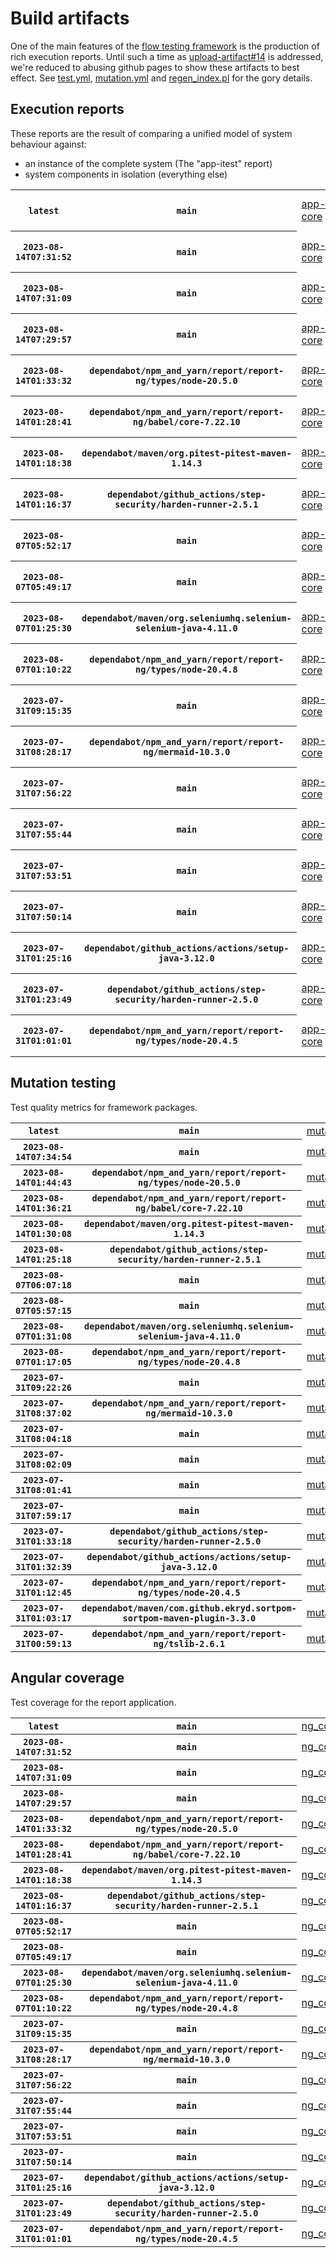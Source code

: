 # Build artifacts

One of the main features of the [flow testing framework](https://github.com/Mastercard/flow) is the production of rich execution reports.
Until such a time as [upload-artifact#14](https://github.com/actions/upload-artifact/issues/14) is addressed, we're reduced to abusing github pages to show these artifacts to best effect.
See [test.yml](https://github.com/Mastercard/flow/blob/main/.github/workflows/test.yml), [mutation.yml](https://github.com/Mastercard/flow/blob/main/.github/workflows/mutation.yml) and [regen_index.pl](https://github.com/Mastercard/flow/blob/pages/regen_index.pl) for the gory details.

## Execution reports

These reports are the result of comparing a unified model of system behaviour against:
 * an instance of the complete system (The "app-itest" report)
 * system components in isolation (everything else)

<!-- start:execution -->
<table>
	<tbody>
		<tr> <th><code>latest</code></th>
			 <th><code>main</code></th>
			<td><a href="execution/latest/example/app-core/target/mctf/latest/index.html">app-core</a></td>
			<td><a href="execution/latest/example/app-histogram/target/mctf/latest/index.html">app-histogram</a></td>
			<td><a href="execution/latest/example/app-itest/target/mctf/latest/index.html">app-itest</a></td>
			<td><a href="execution/latest/example/app-queue/target/mctf/latest/index.html">app-queue</a></td>
			<td><a href="execution/latest/example/app-store/target/mctf/latest/index.html">app-store</a></td>
			<td><a href="execution/latest/example/app-ui/target/mctf/latest/index.html">app-ui</a></td>
			<td><a href="execution/latest/example/app-web-ui/target/mctf/latest/index.html">app-web-ui</a></td>
		</tr>
		<tr> <th><code>2023-08-14T07:31:52</code></th>
			 <th><code>main</code></th>
			<td><a href="execution/1691998312/example/app-core/target/mctf/latest/index.html">app-core</a></td>
			<td><a href="execution/1691998312/example/app-histogram/target/mctf/latest/index.html">app-histogram</a></td>
			<td><a href="execution/1691998312/example/app-itest/target/mctf/latest/index.html">app-itest</a></td>
			<td><a href="execution/1691998312/example/app-queue/target/mctf/latest/index.html">app-queue</a></td>
			<td><a href="execution/1691998312/example/app-store/target/mctf/latest/index.html">app-store</a></td>
			<td><a href="execution/1691998312/example/app-ui/target/mctf/latest/index.html">app-ui</a></td>
			<td><a href="execution/1691998312/example/app-web-ui/target/mctf/latest/index.html">app-web-ui</a></td>
		</tr>
		<tr> <th><code>2023-08-14T07:31:09</code></th>
			 <th><code>main</code></th>
			<td><a href="execution/1691998269/example/app-core/target/mctf/latest/index.html">app-core</a></td>
			<td><a href="execution/1691998269/example/app-histogram/target/mctf/latest/index.html">app-histogram</a></td>
			<td><a href="execution/1691998269/example/app-itest/target/mctf/latest/index.html">app-itest</a></td>
			<td><a href="execution/1691998269/example/app-queue/target/mctf/latest/index.html">app-queue</a></td>
			<td><a href="execution/1691998269/example/app-store/target/mctf/latest/index.html">app-store</a></td>
			<td><a href="execution/1691998269/example/app-ui/target/mctf/latest/index.html">app-ui</a></td>
			<td><a href="execution/1691998269/example/app-web-ui/target/mctf/latest/index.html">app-web-ui</a></td>
		</tr>
		<tr> <th><code>2023-08-14T07:29:57</code></th>
			 <th><code>main</code></th>
			<td><a href="execution/1691998197/example/app-core/target/mctf/latest/index.html">app-core</a></td>
			<td><a href="execution/1691998197/example/app-histogram/target/mctf/latest/index.html">app-histogram</a></td>
			<td><a href="execution/1691998197/example/app-itest/target/mctf/latest/index.html">app-itest</a></td>
			<td><a href="execution/1691998197/example/app-queue/target/mctf/latest/index.html">app-queue</a></td>
			<td><a href="execution/1691998197/example/app-store/target/mctf/latest/index.html">app-store</a></td>
			<td><a href="execution/1691998197/example/app-ui/target/mctf/latest/index.html">app-ui</a></td>
			<td><a href="execution/1691998197/example/app-web-ui/target/mctf/latest/index.html">app-web-ui</a></td>
		</tr>
		<tr> <th><code>2023-08-14T01:33:32</code></th>
			 <th><code>dependabot/npm_and_yarn/report/report-ng/types/node-20.5.0</code></th>
			<td><a href="execution/1691976812/example/app-core/target/mctf/latest/index.html">app-core</a></td>
			<td><a href="execution/1691976812/example/app-histogram/target/mctf/latest/index.html">app-histogram</a></td>
			<td><a href="execution/1691976812/example/app-itest/target/mctf/latest/index.html">app-itest</a></td>
			<td><a href="execution/1691976812/example/app-queue/target/mctf/latest/index.html">app-queue</a></td>
			<td><a href="execution/1691976812/example/app-store/target/mctf/latest/index.html">app-store</a></td>
			<td><a href="execution/1691976812/example/app-ui/target/mctf/latest/index.html">app-ui</a></td>
			<td><a href="execution/1691976812/example/app-web-ui/target/mctf/latest/index.html">app-web-ui</a></td>
		</tr>
		<tr> <th><code>2023-08-14T01:28:41</code></th>
			 <th><code>dependabot/npm_and_yarn/report/report-ng/babel/core-7.22.10</code></th>
			<td><a href="execution/1691976521/example/app-core/target/mctf/latest/index.html">app-core</a></td>
			<td><a href="execution/1691976521/example/app-histogram/target/mctf/latest/index.html">app-histogram</a></td>
			<td><a href="execution/1691976521/example/app-itest/target/mctf/latest/index.html">app-itest</a></td>
			<td><a href="execution/1691976521/example/app-queue/target/mctf/latest/index.html">app-queue</a></td>
			<td><a href="execution/1691976521/example/app-store/target/mctf/latest/index.html">app-store</a></td>
			<td><a href="execution/1691976521/example/app-ui/target/mctf/latest/index.html">app-ui</a></td>
			<td><a href="execution/1691976521/example/app-web-ui/target/mctf/latest/index.html">app-web-ui</a></td>
		</tr>
		<tr> <th><code>2023-08-14T01:18:38</code></th>
			 <th><code>dependabot/maven/org.pitest-pitest-maven-1.14.3</code></th>
			<td><a href="execution/1691975918/example/app-core/target/mctf/latest/index.html">app-core</a></td>
			<td><a href="execution/1691975918/example/app-histogram/target/mctf/latest/index.html">app-histogram</a></td>
			<td><a href="execution/1691975918/example/app-itest/target/mctf/latest/index.html">app-itest</a></td>
			<td><a href="execution/1691975918/example/app-queue/target/mctf/latest/index.html">app-queue</a></td>
			<td><a href="execution/1691975918/example/app-store/target/mctf/latest/index.html">app-store</a></td>
			<td><a href="execution/1691975918/example/app-ui/target/mctf/latest/index.html">app-ui</a></td>
			<td><a href="execution/1691975918/example/app-web-ui/target/mctf/latest/index.html">app-web-ui</a></td>
		</tr>
		<tr> <th><code>2023-08-14T01:16:37</code></th>
			 <th><code>dependabot/github_actions/step-security/harden-runner-2.5.1</code></th>
			<td><a href="execution/1691975797/example/app-core/target/mctf/latest/index.html">app-core</a></td>
			<td><a href="execution/1691975797/example/app-histogram/target/mctf/latest/index.html">app-histogram</a></td>
			<td><a href="execution/1691975797/example/app-itest/target/mctf/latest/index.html">app-itest</a></td>
			<td><a href="execution/1691975797/example/app-queue/target/mctf/latest/index.html">app-queue</a></td>
			<td><a href="execution/1691975797/example/app-store/target/mctf/latest/index.html">app-store</a></td>
			<td><a href="execution/1691975797/example/app-ui/target/mctf/latest/index.html">app-ui</a></td>
			<td><a href="execution/1691975797/example/app-web-ui/target/mctf/latest/index.html">app-web-ui</a></td>
		</tr>
		<tr> <th><code>2023-08-07T05:52:17</code></th>
			 <th><code>main</code></th>
			<td><a href="execution/1691387537/example/app-core/target/mctf/latest/index.html">app-core</a></td>
			<td><a href="execution/1691387537/example/app-histogram/target/mctf/latest/index.html">app-histogram</a></td>
			<td><a href="execution/1691387537/example/app-itest/target/mctf/latest/index.html">app-itest</a></td>
			<td><a href="execution/1691387537/example/app-queue/target/mctf/latest/index.html">app-queue</a></td>
			<td><a href="execution/1691387537/example/app-store/target/mctf/latest/index.html">app-store</a></td>
			<td><a href="execution/1691387537/example/app-ui/target/mctf/latest/index.html">app-ui</a></td>
			<td><a href="execution/1691387537/example/app-web-ui/target/mctf/latest/index.html">app-web-ui</a></td>
		</tr>
		<tr> <th><code>2023-08-07T05:49:17</code></th>
			 <th><code>main</code></th>
			<td><a href="execution/1691387357/example/app-core/target/mctf/latest/index.html">app-core</a></td>
			<td><a href="execution/1691387357/example/app-histogram/target/mctf/latest/index.html">app-histogram</a></td>
			<td><a href="execution/1691387357/example/app-itest/target/mctf/latest/index.html">app-itest</a></td>
			<td><a href="execution/1691387357/example/app-queue/target/mctf/latest/index.html">app-queue</a></td>
			<td><a href="execution/1691387357/example/app-store/target/mctf/latest/index.html">app-store</a></td>
			<td><a href="execution/1691387357/example/app-ui/target/mctf/latest/index.html">app-ui</a></td>
			<td><a href="execution/1691387357/example/app-web-ui/target/mctf/latest/index.html">app-web-ui</a></td>
		</tr>
		<tr> <th><code>2023-08-07T01:25:30</code></th>
			 <th><code>dependabot/maven/org.seleniumhq.selenium-selenium-java-4.11.0</code></th>
			<td><a href="execution/1691371530/example/app-core/target/mctf/latest/index.html">app-core</a></td>
			<td><a href="execution/1691371530/example/app-histogram/target/mctf/latest/index.html">app-histogram</a></td>
			<td><a href="execution/1691371530/example/app-itest/target/mctf/latest/index.html">app-itest</a></td>
			<td><a href="execution/1691371530/example/app-queue/target/mctf/latest/index.html">app-queue</a></td>
			<td><a href="execution/1691371530/example/app-store/target/mctf/latest/index.html">app-store</a></td>
			<td><a href="execution/1691371530/example/app-ui/target/mctf/latest/index.html">app-ui</a></td>
			<td><a href="execution/1691371530/example/app-web-ui/target/mctf/latest/index.html">app-web-ui</a></td>
		</tr>
		<tr> <th><code>2023-08-07T01:10:22</code></th>
			 <th><code>dependabot/npm_and_yarn/report/report-ng/types/node-20.4.8</code></th>
			<td><a href="execution/1691370622/example/app-core/target/mctf/latest/index.html">app-core</a></td>
			<td><a href="execution/1691370622/example/app-histogram/target/mctf/latest/index.html">app-histogram</a></td>
			<td><a href="execution/1691370622/example/app-itest/target/mctf/latest/index.html">app-itest</a></td>
			<td><a href="execution/1691370622/example/app-queue/target/mctf/latest/index.html">app-queue</a></td>
			<td><a href="execution/1691370622/example/app-store/target/mctf/latest/index.html">app-store</a></td>
			<td><a href="execution/1691370622/example/app-ui/target/mctf/latest/index.html">app-ui</a></td>
			<td><a href="execution/1691370622/example/app-web-ui/target/mctf/latest/index.html">app-web-ui</a></td>
		</tr>
		<tr> <th><code>2023-07-31T09:15:35</code></th>
			 <th><code>main</code></th>
			<td><a href="execution/1690794935/example/app-core/target/mctf/latest/index.html">app-core</a></td>
			<td><a href="execution/1690794935/example/app-histogram/target/mctf/latest/index.html">app-histogram</a></td>
			<td><a href="execution/1690794935/example/app-itest/target/mctf/latest/index.html">app-itest</a></td>
			<td><a href="execution/1690794935/example/app-queue/target/mctf/latest/index.html">app-queue</a></td>
			<td><a href="execution/1690794935/example/app-store/target/mctf/latest/index.html">app-store</a></td>
			<td><a href="execution/1690794935/example/app-ui/target/mctf/latest/index.html">app-ui</a></td>
			<td><a href="execution/1690794935/example/app-web-ui/target/mctf/latest/index.html">app-web-ui</a></td>
		</tr>
		<tr> <th><code>2023-07-31T08:28:17</code></th>
			 <th><code>dependabot/npm_and_yarn/report/report-ng/mermaid-10.3.0</code></th>
			<td><a href="execution/1690792097/example/app-core/target/mctf/latest/index.html">app-core</a></td>
			<td><a href="execution/1690792097/example/app-histogram/target/mctf/latest/index.html">app-histogram</a></td>
			<td><a href="execution/1690792097/example/app-itest/target/mctf/latest/index.html">app-itest</a></td>
			<td><a href="execution/1690792097/example/app-queue/target/mctf/latest/index.html">app-queue</a></td>
			<td><a href="execution/1690792097/example/app-store/target/mctf/latest/index.html">app-store</a></td>
			<td><a href="execution/1690792097/example/app-ui/target/mctf/latest/index.html">app-ui</a></td>
			<td><a href="execution/1690792097/example/app-web-ui/target/mctf/latest/index.html">app-web-ui</a></td>
		</tr>
		<tr> <th><code>2023-07-31T07:56:22</code></th>
			 <th><code>main</code></th>
			<td><a href="execution/1690790182/example/app-core/target/mctf/latest/index.html">app-core</a></td>
			<td><a href="execution/1690790182/example/app-histogram/target/mctf/latest/index.html">app-histogram</a></td>
			<td><a href="execution/1690790182/example/app-itest/target/mctf/latest/index.html">app-itest</a></td>
			<td><a href="execution/1690790182/example/app-queue/target/mctf/latest/index.html">app-queue</a></td>
			<td><a href="execution/1690790182/example/app-store/target/mctf/latest/index.html">app-store</a></td>
			<td><a href="execution/1690790182/example/app-ui/target/mctf/latest/index.html">app-ui</a></td>
			<td><a href="execution/1690790182/example/app-web-ui/target/mctf/latest/index.html">app-web-ui</a></td>
		</tr>
		<tr> <th><code>2023-07-31T07:55:44</code></th>
			 <th><code>main</code></th>
			<td><a href="execution/1690790144/example/app-core/target/mctf/latest/index.html">app-core</a></td>
			<td><a href="execution/1690790144/example/app-histogram/target/mctf/latest/index.html">app-histogram</a></td>
			<td><a href="execution/1690790144/example/app-itest/target/mctf/latest/index.html">app-itest</a></td>
			<td><a href="execution/1690790144/example/app-queue/target/mctf/latest/index.html">app-queue</a></td>
			<td><a href="execution/1690790144/example/app-store/target/mctf/latest/index.html">app-store</a></td>
			<td><a href="execution/1690790144/example/app-ui/target/mctf/latest/index.html">app-ui</a></td>
			<td><a href="execution/1690790144/example/app-web-ui/target/mctf/latest/index.html">app-web-ui</a></td>
		</tr>
		<tr> <th><code>2023-07-31T07:53:51</code></th>
			 <th><code>main</code></th>
			<td><a href="execution/1690790031/example/app-core/target/mctf/latest/index.html">app-core</a></td>
			<td><a href="execution/1690790031/example/app-histogram/target/mctf/latest/index.html">app-histogram</a></td>
			<td><a href="execution/1690790031/example/app-itest/target/mctf/latest/index.html">app-itest</a></td>
			<td><a href="execution/1690790031/example/app-queue/target/mctf/latest/index.html">app-queue</a></td>
			<td><a href="execution/1690790031/example/app-store/target/mctf/latest/index.html">app-store</a></td>
			<td><a href="execution/1690790031/example/app-ui/target/mctf/latest/index.html">app-ui</a></td>
			<td><a href="execution/1690790031/example/app-web-ui/target/mctf/latest/index.html">app-web-ui</a></td>
		</tr>
		<tr> <th><code>2023-07-31T07:50:14</code></th>
			 <th><code>main</code></th>
			<td><a href="execution/1690789814/example/app-core/target/mctf/latest/index.html">app-core</a></td>
			<td><a href="execution/1690789814/example/app-histogram/target/mctf/latest/index.html">app-histogram</a></td>
			<td><a href="execution/1690789814/example/app-itest/target/mctf/latest/index.html">app-itest</a></td>
			<td><a href="execution/1690789814/example/app-queue/target/mctf/latest/index.html">app-queue</a></td>
			<td><a href="execution/1690789814/example/app-store/target/mctf/latest/index.html">app-store</a></td>
			<td><a href="execution/1690789814/example/app-ui/target/mctf/latest/index.html">app-ui</a></td>
			<td><a href="execution/1690789814/example/app-web-ui/target/mctf/latest/index.html">app-web-ui</a></td>
		</tr>
		<tr> <th><code>2023-07-31T01:25:16</code></th>
			 <th><code>dependabot/github_actions/actions/setup-java-3.12.0</code></th>
			<td><a href="execution/1690766716/example/app-core/target/mctf/latest/index.html">app-core</a></td>
			<td><a href="execution/1690766716/example/app-histogram/target/mctf/latest/index.html">app-histogram</a></td>
			<td><a href="execution/1690766716/example/app-itest/target/mctf/latest/index.html">app-itest</a></td>
			<td><a href="execution/1690766716/example/app-queue/target/mctf/latest/index.html">app-queue</a></td>
			<td><a href="execution/1690766716/example/app-store/target/mctf/latest/index.html">app-store</a></td>
			<td><a href="execution/1690766716/example/app-ui/target/mctf/latest/index.html">app-ui</a></td>
			<td><a href="execution/1690766716/example/app-web-ui/target/mctf/latest/index.html">app-web-ui</a></td>
		</tr>
		<tr> <th><code>2023-07-31T01:23:49</code></th>
			 <th><code>dependabot/github_actions/step-security/harden-runner-2.5.0</code></th>
			<td><a href="execution/1690766629/example/app-core/target/mctf/latest/index.html">app-core</a></td>
			<td><a href="execution/1690766629/example/app-histogram/target/mctf/latest/index.html">app-histogram</a></td>
			<td><a href="execution/1690766629/example/app-itest/target/mctf/latest/index.html">app-itest</a></td>
			<td><a href="execution/1690766629/example/app-queue/target/mctf/latest/index.html">app-queue</a></td>
			<td><a href="execution/1690766629/example/app-store/target/mctf/latest/index.html">app-store</a></td>
			<td><a href="execution/1690766629/example/app-ui/target/mctf/latest/index.html">app-ui</a></td>
			<td><a href="execution/1690766629/example/app-web-ui/target/mctf/latest/index.html">app-web-ui</a></td>
		</tr>
		<tr> <th><code>2023-07-31T01:01:01</code></th>
			 <th><code>dependabot/npm_and_yarn/report/report-ng/types/node-20.4.5</code></th>
			<td><a href="execution/1690765261/example/app-core/target/mctf/latest/index.html">app-core</a></td>
			<td><a href="execution/1690765261/example/app-histogram/target/mctf/latest/index.html">app-histogram</a></td>
			<td><a href="execution/1690765261/example/app-itest/target/mctf/latest/index.html">app-itest</a></td>
			<td><a href="execution/1690765261/example/app-queue/target/mctf/latest/index.html">app-queue</a></td>
			<td><a href="execution/1690765261/example/app-store/target/mctf/latest/index.html">app-store</a></td>
			<td><a href="execution/1690765261/example/app-ui/target/mctf/latest/index.html">app-ui</a></td>
			<td><a href="execution/1690765261/example/app-web-ui/target/mctf/latest/index.html">app-web-ui</a></td>
		</tr>
	</tbody>
</table>
<!-- end:execution -->

## Mutation testing

Test quality metrics for framework packages.

<!-- start:mutation -->
<table>
	<tbody>
		<tr> <th><code>latest</code></th>
			 <th><code>main</code></th>
			<td><a href="mutation/latest/mutation_report/index.html">mutation</a></td>
		</tr>
		<tr> <th><code>2023-08-14T07:34:54</code></th>
			 <th><code>main</code></th>
			<td><a href="mutation/1691998494/mutation_report/index.html">mutation</a></td>
		</tr>
		<tr> <th><code>2023-08-14T01:44:43</code></th>
			 <th><code>dependabot/npm_and_yarn/report/report-ng/types/node-20.5.0</code></th>
			<td><a href="mutation/1691977483/mutation_report/index.html">mutation</a></td>
		</tr>
		<tr> <th><code>2023-08-14T01:36:21</code></th>
			 <th><code>dependabot/npm_and_yarn/report/report-ng/babel/core-7.22.10</code></th>
			<td><a href="mutation/1691976981/mutation_report/index.html">mutation</a></td>
		</tr>
		<tr> <th><code>2023-08-14T01:30:08</code></th>
			 <th><code>dependabot/maven/org.pitest-pitest-maven-1.14.3</code></th>
			<td><a href="mutation/1691976608/mutation_report/index.html">mutation</a></td>
		</tr>
		<tr> <th><code>2023-08-14T01:25:18</code></th>
			 <th><code>dependabot/github_actions/step-security/harden-runner-2.5.1</code></th>
			<td><a href="mutation/1691976318/mutation_report/index.html">mutation</a></td>
		</tr>
		<tr> <th><code>2023-08-07T06:07:18</code></th>
			 <th><code>main</code></th>
			<td><a href="mutation/1691388438/mutation_report/index.html">mutation</a></td>
		</tr>
		<tr> <th><code>2023-08-07T05:57:15</code></th>
			 <th><code>main</code></th>
			<td><a href="mutation/1691387835/mutation_report/index.html">mutation</a></td>
		</tr>
		<tr> <th><code>2023-08-07T01:31:08</code></th>
			 <th><code>dependabot/maven/org.seleniumhq.selenium-selenium-java-4.11.0</code></th>
			<td><a href="mutation/1691371868/mutation_report/index.html">mutation</a></td>
		</tr>
		<tr> <th><code>2023-08-07T01:17:05</code></th>
			 <th><code>dependabot/npm_and_yarn/report/report-ng/types/node-20.4.8</code></th>
			<td><a href="mutation/1691371025/mutation_report/index.html">mutation</a></td>
		</tr>
		<tr> <th><code>2023-07-31T09:22:26</code></th>
			 <th><code>main</code></th>
			<td><a href="mutation/1690795346/mutation_report/index.html">mutation</a></td>
		</tr>
		<tr> <th><code>2023-07-31T08:37:02</code></th>
			 <th><code>dependabot/npm_and_yarn/report/report-ng/mermaid-10.3.0</code></th>
			<td><a href="mutation/1690792622/mutation_report/index.html">mutation</a></td>
		</tr>
		<tr> <th><code>2023-07-31T08:04:18</code></th>
			 <th><code>main</code></th>
			<td><a href="mutation/1690790658/mutation_report/index.html">mutation</a></td>
		</tr>
		<tr> <th><code>2023-07-31T08:02:09</code></th>
			 <th><code>main</code></th>
			<td><a href="mutation/1690790529/mutation_report/index.html">mutation</a></td>
		</tr>
		<tr> <th><code>2023-07-31T08:01:41</code></th>
			 <th><code>main</code></th>
			<td><a href="mutation/1690790501/mutation_report/index.html">mutation</a></td>
		</tr>
		<tr> <th><code>2023-07-31T07:59:17</code></th>
			 <th><code>main</code></th>
			<td><a href="mutation/1690790357/mutation_report/index.html">mutation</a></td>
		</tr>
		<tr> <th><code>2023-07-31T01:33:18</code></th>
			 <th><code>dependabot/github_actions/step-security/harden-runner-2.5.0</code></th>
			<td><a href="mutation/1690767198/mutation_report/index.html">mutation</a></td>
		</tr>
		<tr> <th><code>2023-07-31T01:32:39</code></th>
			 <th><code>dependabot/github_actions/actions/setup-java-3.12.0</code></th>
			<td><a href="mutation/1690767159/mutation_report/index.html">mutation</a></td>
		</tr>
		<tr> <th><code>2023-07-31T01:12:45</code></th>
			 <th><code>dependabot/npm_and_yarn/report/report-ng/types/node-20.4.5</code></th>
			<td><a href="mutation/1690765965/mutation_report/index.html">mutation</a></td>
		</tr>
		<tr> <th><code>2023-07-31T01:03:17</code></th>
			 <th><code>dependabot/maven/com.github.ekryd.sortpom-sortpom-maven-plugin-3.3.0</code></th>
			<td><a href="mutation/1690765397/mutation_report/index.html">mutation</a></td>
		</tr>
		<tr> <th><code>2023-07-31T00:59:13</code></th>
			 <th><code>dependabot/npm_and_yarn/report/report-ng/tslib-2.6.1</code></th>
			<td><a href="mutation/1690765153/mutation_report/index.html">mutation</a></td>
		</tr>
	</tbody>
</table>
<!-- end:mutation -->

## Angular coverage

Test coverage for the report application.

<!-- start:ng_coverage -->
<table>
	<tbody>
		<tr> <th><code>latest</code></th>
			 <th><code>main</code></th>
			<td><a href="ng_coverage/latest/report/index.html">ng_coverage</a></td>
		</tr>
		<tr> <th><code>2023-08-14T07:31:52</code></th>
			 <th><code>main</code></th>
			<td><a href="ng_coverage/1691998312/report/index.html">ng_coverage</a></td>
		</tr>
		<tr> <th><code>2023-08-14T07:31:09</code></th>
			 <th><code>main</code></th>
			<td><a href="ng_coverage/1691998269/report/index.html">ng_coverage</a></td>
		</tr>
		<tr> <th><code>2023-08-14T07:29:57</code></th>
			 <th><code>main</code></th>
			<td><a href="ng_coverage/1691998197/report/index.html">ng_coverage</a></td>
		</tr>
		<tr> <th><code>2023-08-14T01:33:32</code></th>
			 <th><code>dependabot/npm_and_yarn/report/report-ng/types/node-20.5.0</code></th>
			<td><a href="ng_coverage/1691976812/report/index.html">ng_coverage</a></td>
		</tr>
		<tr> <th><code>2023-08-14T01:28:41</code></th>
			 <th><code>dependabot/npm_and_yarn/report/report-ng/babel/core-7.22.10</code></th>
			<td><a href="ng_coverage/1691976521/report/index.html">ng_coverage</a></td>
		</tr>
		<tr> <th><code>2023-08-14T01:18:38</code></th>
			 <th><code>dependabot/maven/org.pitest-pitest-maven-1.14.3</code></th>
			<td><a href="ng_coverage/1691975918/report/index.html">ng_coverage</a></td>
		</tr>
		<tr> <th><code>2023-08-14T01:16:37</code></th>
			 <th><code>dependabot/github_actions/step-security/harden-runner-2.5.1</code></th>
			<td><a href="ng_coverage/1691975797/report/index.html">ng_coverage</a></td>
		</tr>
		<tr> <th><code>2023-08-07T05:52:17</code></th>
			 <th><code>main</code></th>
			<td><a href="ng_coverage/1691387537/report/index.html">ng_coverage</a></td>
		</tr>
		<tr> <th><code>2023-08-07T05:49:17</code></th>
			 <th><code>main</code></th>
			<td><a href="ng_coverage/1691387357/report/index.html">ng_coverage</a></td>
		</tr>
		<tr> <th><code>2023-08-07T01:25:30</code></th>
			 <th><code>dependabot/maven/org.seleniumhq.selenium-selenium-java-4.11.0</code></th>
			<td><a href="ng_coverage/1691371530/report/index.html">ng_coverage</a></td>
		</tr>
		<tr> <th><code>2023-08-07T01:10:22</code></th>
			 <th><code>dependabot/npm_and_yarn/report/report-ng/types/node-20.4.8</code></th>
			<td><a href="ng_coverage/1691370622/report/index.html">ng_coverage</a></td>
		</tr>
		<tr> <th><code>2023-07-31T09:15:35</code></th>
			 <th><code>main</code></th>
			<td><a href="ng_coverage/1690794935/report/index.html">ng_coverage</a></td>
		</tr>
		<tr> <th><code>2023-07-31T08:28:17</code></th>
			 <th><code>dependabot/npm_and_yarn/report/report-ng/mermaid-10.3.0</code></th>
			<td><a href="ng_coverage/1690792097/report/index.html">ng_coverage</a></td>
		</tr>
		<tr> <th><code>2023-07-31T07:56:22</code></th>
			 <th><code>main</code></th>
			<td><a href="ng_coverage/1690790182/report/index.html">ng_coverage</a></td>
		</tr>
		<tr> <th><code>2023-07-31T07:55:44</code></th>
			 <th><code>main</code></th>
			<td><a href="ng_coverage/1690790144/report/index.html">ng_coverage</a></td>
		</tr>
		<tr> <th><code>2023-07-31T07:53:51</code></th>
			 <th><code>main</code></th>
			<td><a href="ng_coverage/1690790031/report/index.html">ng_coverage</a></td>
		</tr>
		<tr> <th><code>2023-07-31T07:50:14</code></th>
			 <th><code>main</code></th>
			<td><a href="ng_coverage/1690789814/report/index.html">ng_coverage</a></td>
		</tr>
		<tr> <th><code>2023-07-31T01:25:16</code></th>
			 <th><code>dependabot/github_actions/actions/setup-java-3.12.0</code></th>
			<td><a href="ng_coverage/1690766716/report/index.html">ng_coverage</a></td>
		</tr>
		<tr> <th><code>2023-07-31T01:23:49</code></th>
			 <th><code>dependabot/github_actions/step-security/harden-runner-2.5.0</code></th>
			<td><a href="ng_coverage/1690766629/report/index.html">ng_coverage</a></td>
		</tr>
		<tr> <th><code>2023-07-31T01:01:01</code></th>
			 <th><code>dependabot/npm_and_yarn/report/report-ng/types/node-20.4.5</code></th>
			<td><a href="ng_coverage/1690765261/report/index.html">ng_coverage</a></td>
		</tr>
	</tbody>
</table>
<!-- end:ng_coverage -->